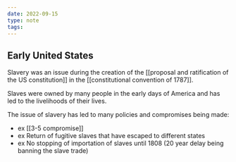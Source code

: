 ```yaml
---
date: 2022-09-15
type: note
tags: 
---
```


## Early United States
Slavery was an issue during the creation of the [[proposal and ratification of the US constitution]] in the [[constitutional convention of 1787]].

Slaves were owned by many people in the early days of America and has led to the livelihoods of their lives.

The issue of slavery has led to many policies and compromises being made:
- ex [[3-5 compromise]]
- ex Return of fugitive slaves that have escaped to different states
- ex No stopping of importation of slaves until 1808 (20 year delay being banning the slave trade)

